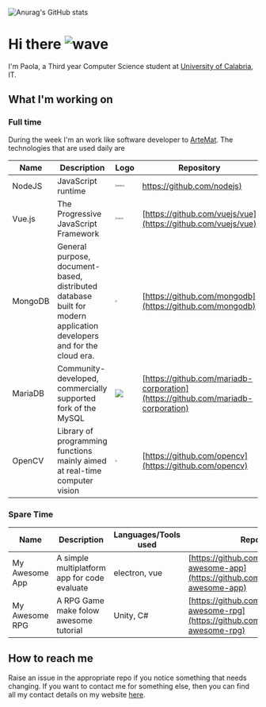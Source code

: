 
![Anurag's GitHub stats](https://github-readme-stats.vercel.app/api?username=paolaguarasci&count_private=true&show_icons=true&theme=radical)



# Hi there ![wave](https://github.githubassets.com/images/icons/emoji/unicode/1f44b.png)

I'm Paola, a Third year Computer Science student at [University of Calabria](https://www.unical.it/portale/), IT.

## 

## What I'm working on



### Full time

During the week I'm an work like software developer to [ArteMat](https://www.artemat.it/). The technologies that are used daily are

| Name    | Description                                                  | Logo                                                         | Repository                                 |
| ------- | ------------------------------------------------------------ | ------------------------------------------------------------ | ------------------------------------------ |
| NodeJS  | JavaScript runtime                                           | <img src="https://upload.wikimedia.org/wikipedia/commons/thumb/d/d9/Node.js_logo.svg/1280px-Node.js_logo.svg.png" alt="NodeJS" style="zoom: 25%;" /> | [https://github.com/nodejs)](https://github.com/nodejs)              |
| Vue.js  | The Progressive JavaScript Framework                         | <img src="https://upload.wikimedia.org/wikipedia/commons/thumb/9/95/Vue.js_Logo_2.svg/1200px-Vue.js_Logo_2.svg.png" alt="VueJS" style="zoom:25%;" /> | [https://github.com/vuejs/vue](https://github.com/vuejs/vue)           |
| MongoDB | General purpose, document-based, distributed database built for modern application developers and for the cloud era. | <img src="https://upload.wikimedia.org/wikipedia/en/thumb/4/45/MongoDB-Logo.svg/1280px-MongoDB-Logo.svg.png" style="zoom:25%;" /> | [https://github.com/mongodb](https://github.com/mongodb)             |
| MariaDB | Community-developed, commercially supported fork of the MySQL | ![](https://upload.wikimedia.org/wikipedia/commons/6/68/Mariadb-seal-browntext.svg) | [https://github.com/mariadb-corporation](https://github.com/mariadb-corporation) |
| OpenCV  | Library of programming functions mainly aimed at real-time computer vision | <img src="https://upload.wikimedia.org/wikipedia/commons/thumb/3/32/OpenCV_Logo_with_text_svg_version.svg/1200px-OpenCV_Logo_with_text_svg_version.svg.png" style="zoom:25%;" /> | [https://github.com/opencv](https://github.com/opencv)              |

### 

### Spare Time

| Name | Description | Languages/Tools used | Repository |
| ---- | ----------- | -------------------- | ---------- |
| My Awesome App |A simple multiplatform app for code evaluate|electron, vue|[https://github.com/paolaguarasci/my-awesome-app](https://github.com/paolaguarasci/my-awesome-app)|
| My Awesome RPG |A RPG Game make folow awesome tutorial|Unity, C#|[https://github.com/paolaguarasci/my-awesome-rpg](https://github.com/paolaguarasci/my-awesome-rpg)|

## 

## How to reach me

Raise an issue in the appropriate repo if you notice something that  needs changing. If you want to contact me for something else, then you  can find all my contact details on my website [here](https://paolaguarasci.space).
